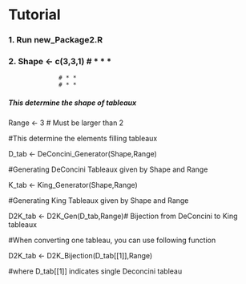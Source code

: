 # Tutorial

### 1. Run new_Package2.R

### 2. Shape <- c(3,3,1) # * * *
                  # * *
                  # * *
  ##### This determine the shape of tableaux

Range <- 3  # Must be larger than 2

  #This determine the elements filling tableaux

D_tab <- DeConcini_Generator(Shape,Range) 

  #Generating DeConcini Tableaux given by Shape and Range

K_tab <- King_Generator(Shape,Range) 

  #Generating King Tableaux given by Shape and Range

D2K_tab <- D2K_Gen(D_tab,Range)# Bijection from DeConcini to King tableaux

 #When converting one tableau, you can use following function
 
D2K_tab <- D2K_Bijection(D_tab[[1]],Range) 

 #where D_tab[[1]] indicates single Deconcini tableau
